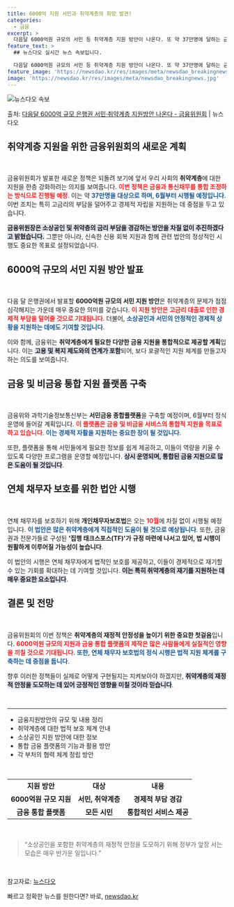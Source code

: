 ```yaml
---
title: 6000억 지원 서민과 취약계층의 희망 발견!
categories:
  - 금융
excerpt: >
  다음달 6000억원 규모의 서민 등 취약계층 지원 방안이 나온다. 또 약 37만명에 달하는 금융과 통신채무 …
feature_text: >
  ## 뉴스다오 실시간 뉴스 속보입니다.

  다음달 6000억원 규모의 서민 등 취약계층 지원 방안이 나온다. 또 약 37만명에 달하는 금융과 통신채무 …
feature_image: 'https://newsdao.kr/res/images/meta/newsdao_breakingnews.jpg'
image: 'https://newsdao.kr/res/images/meta/newsdao_breakingnews.jpg'
---
```


![뉴스다오 속보](https://newsdao.kr/res/images/meta/newsdao_breakingnews.jpg)

<p>출처: <a href="https://newsdao.kr/3231" rel="dofollow">다음달 6000억 규모 은행권 서민·취약계층 지원방안 나온다 - 금융위원회</a> | 뉴스다오</p>

<h2 data-ke-size="size26">취약계층 지원을 위한 금융위원회의 새로운 계획</h2>

<p data-ke-size="size16">&nbsp;</p>

금융위원회가 발표한 새로운 정책은 되돌려 보기에 앞서 우리 사회의 <b>취약계층</b>에 대한 지원을 한층 강화하려는 의지를 보여줍니다. <b><span style="color: #ee2323;">이번 정책은 금융과 통신채무를 통합 조정하는 방식으로 진행될 예정</span></b>. 이는 약 <b><span style="color: #1a5490;">37만명을 대상으로 하며, 6월부터 시행될 예정입니다</span></b>.  이번 조치는 특히 고금리의 부담을 덜어주고 경제적 자립을 지원하는 데 중점을 두고 있습니다. 

<b><span style="background-color: #21538527;">금융위원장은 소상공인 및 취약층의 금리 부담을 경감하는 방안을 차질 없이 추진하겠다고 밝혔습니다.</span></b> 그뿐만 아니라, 신속한 신용 회복 지원과 함께 관련 법안의 정상적인 시행도 중요한 목표로 설정되었습니다.

<h2 data-ke-size="size26">6000억 규모의 서민 지원 방안 발표</h2>

<p data-ke-size="size16">&nbsp;</p>

다음 달 은행권에서 발표할 <b>6000억원 규모의 서민 지원 방안</b>은 취약계층의 문제가 점점 심각해지는 가운데 매우 중요한 의미를 갖습니다. <b><span style="color: #ee2323;">이 지원 방안은 고금리 대출로 인한 경제적 부담을 덜어줄 것으로 기대됩니다</span></b>.  더불어, <b><span style="color: #1a5490;">소상공인과 서민의 안정적인 경제적 상황을 지원하는 데에도 기여할 것입니다</span></b>.

이와 함께, 금융위는 <b>취약계층에게 필요한 다양한 금융 지원을 통합적으로 제공할 계획</b>입니다. 이는 <b><span style="background-color: #21538527;">고용 및 복지 제도와의 연계가 포함</span></b>되어, 보다 포괄적인 지원 체계를 만들고자 하는 의도를 보여줍니다. 

<h2 data-ke-size="size26">금융 및 비금융 통합 지원 플랫폼 구축</h2>

<p data-ke-size="size16">&nbsp;</p>

금융위와 과학기술정보통신부는 <b>서민금융 종합플랫폼</b>을 구축할 예정이며, 6월부터 정식 운영에 들어갈 계획입니다. <b><span style="color: #ee2323;">이 플랫폼은 금융 및 비금융 서비스의 통합적 지원을 목표로 하고 있습니다</span></b>. <b><span style="color: #1a5490;">이는 경제적 자활을 지원하는 중요한 장이 될 것입니다</span></b>.

또한, 플랫폼을 통해 서민들에게 필요한 정보를 쉽게 제공하고, 이들이 역량을 키울 수 있도록 다양한 프로그램을 운영할 예정입니다. <b><span style="background-color: #21538527;">상시 운영되며, 통합된 금융 지원으로 많은 도움이 될 것입니다</span></b>.

<h2 data-ke-size="size26">연체 채무자 보호를 위한 법안 시행</h2>

<p data-ke-size="size16">&nbsp;</p>

연체 채무자를 보호하기 위해 <b>개인채무자보호법</b>은 오는 <b><span style="color: #ee2323;">10월</span></b>에 차질 없이 시행될 예정입니다. <b><span style="color: #1a5490;">이 법안은 많은 취약계층에게 직접적인 도움이 될 것으로 예상됩니다</span></b>. 또한, 금융권과 전문가들로 구성된 <b>'집행 태크스포스(TF)'가 규정 마련에 나서고 있어, 법 시행이 원활하게 이루어질 가능성이 높습니다</b>.

이 법안의 시행은 연체 채무자에게 법적인 보호를 제공하고, 이들이 경제적으로 재기할 수 있는 기회를 확대하는 데 기여할 것입니다. <b><span style="background-color: #21538527;">이는 특히 취약계층의 재기를 지원하는 데 매우 중요한 요소입니다</span></b>.

<h2 data-ke-size="size26">결론 및 전망</h2>

<p data-ke-size="size16">&nbsp;</p>

금융위원회의 이번 정책은 <b>취약계층의 재정적 안정성을 높이기 위한 중요한 첫걸음</b>입니다. <b><span style="color: #ee2323;">6000억원 규모의 지원과 금융 통합 플랫폼의 제작은 많은 사람들에게 실질적인 영향을 끼칠 것으로 기대됩니다</span></b>. <b><span style="color: #1a5490;">또한, 연체 채무자 보호법의 정식 시행은 법적 지원 체계를 구축하는 데 중점을 둡니다</span></b>.

향후 이러한 정책들이 실제로 어떻게 구현될지는 지켜보아야 하겠지만, <b><span style="background-color: #21538527;">취약계층의 재정적 안정을 도모하는 데 있어 긍정적인 영향을 미칠 것이라 믿습니다</span></b>. 

<p data-ke-size="size16">&nbsp;</p>

<hr />

<ul>
    <li>금융지원방안의 규모 및 내용 정리</li>
    <li>취약계층에 대한 법적 보호 체계 안내</li>
    <li>소상공인 지원 방안에 대한 정보</li>
    <li>통합 금융 플랫폼의 기능과 활용 방안</li>
    <li>각 부처의 협력 체계 정립 방안</li>
</ul>

<p data-ke-size="size16">&nbsp;</p> 

<table>
    <tr>
        <td style="text-align: center; height: 17px;"><b>지원 방안</b></td>
        <td style="text-align: center; height: 17px;"><b>대상</b></td>
        <td style="text-align: center; height: 17px;"><b>내용</b></td>
    </tr>
    <tr>
        <td style="text-align: center; height: 17px;"><b>6000억원 규모 지원</b></td>
        <td style="text-align: center; height: 17px;"><b>서민, 취약계층</b></td>
        <td style="text-align: center; height: 17px;"><b>경제적 부담 경감</b></td>
    </tr>
    <tr>
        <td style="text-align: center; height: 17px;"><b>금융 통합 플랫폼</b></td>
        <td style="text-align: center; height: 17px;"><b>모든 시민</b></td>
        <td style="text-align: center; height: 17px;"><b>통합적인 서비스 제공</b></td>
    </tr>
</table>

<p data-ke-size="size16">&nbsp;</p> 

<blockquote>
    <p>“소상공인을 포함한 취약계층의 재정적 안정을 도모하기 위해 정부가 앞장 서는 모습은 매우 반가운 일입니다.”</p>
</blockquote>

<p data-ke-size="size16">&nbsp;</p> 

<p>참고자료: <a href="https://newsdao.kr/3231">뉴스다오</a></p>
 

빠르고 정확한 뉴스를 원한다면? 바로, <a href="https://newsdao.kr" rel="dofollow">newsdao.kr</a>


